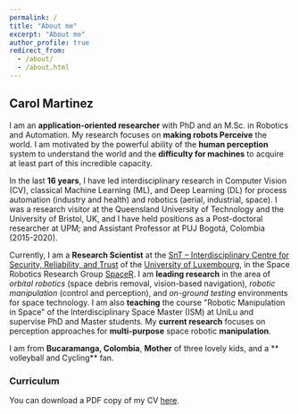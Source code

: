 ```yaml
---
permalink: /
title: "About me"
excerpt: "About me"
author_profile: true
redirect_from: 
  - /about/
  - /about.html
---
```



## Carol Martinez

I am an **application-oriented researcher** with PhD and an M.Sc. in Robotics and Automation. My research focuses on  **making robots Perceive** the world. I am motivated by the powerful ability of the **human perception** system to understand the world and the **difficulty for machines** to acquire at least part of this incredible capacity.

<!--- I am an **application-oriented researcher** with PhD and an M.Sc. in Robotics and Automation. My research focuses on  **making robots Perceive** the world. I am motivated by the powerful ability of the **human perception** system to understand the world and the **difficulty for machines** to acquire at least part of this incredible capacity. -->

In the last **16 years**, I have led interdisciplinary research in Computer Vision (CV), classical Machine Learning (ML), and Deep Learning (DL) for process automation (industry and health) and robotics (aerial, industrial, space). I was a research visitor at the Queensland University of Technology and the University of Bristol, UK, and I have held positions as a Post-doctoral researcher at UPM; and Assistant Professor at PUJ Bogotá, Colombia (2015-2020). 

<!--- **My long-term goal** is to push the frontiers of robotics technology for terrestrial and space applications by building scalable, **generalizable**, and trustworthy **perception** algorithms  **to empower robots** to deal with unknown and uncertain environments. >-->

Currently, I am a **Research Scientist** at the [SnT – Interdisciplinary Centre for Security, Reliability, and Trust](https://wwwfr.uni.lu/snt) of the [University of Luxembourg](https://wwwfr.uni.lu), in the Space Robotics Research Group [SpaceR](https://wwwfr.uni.lu/snt/research/spacer). I am **leading research** in the area of *orbital robotics* (space debris removal, vision-based navigation), *robotic manipulation* (control and perception), and *on-ground testing* environments for space technology. I am also **teaching** the course "Robotic Manipulation in Space" of the Interdisciplinary Space Master (ISM) at UniLu and supervise PhD and Master students. My **current research** focuses on perception approaches for **multi-purpose** space robotic **manipulation**.


I am from **Bucaramanga, Colombia**, **Mother** of three lovely kids, and a ** volleyball and Cycling** fan.


### Curriculum
You can download a PDF copy of my CV [here](/files/pdf/CVCarolMartinez_Aug2023.pdf).


